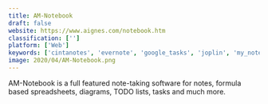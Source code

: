 ```yaml
---
title: AM-Notebook
draft: false 
website: https://www.aignes.com/notebook.htm
classification: ['']
platform: ['Web']
keywords: ['cintanotes', 'evernote', 'google_tasks', 'joplin', 'my_notes_keeper', 'notezilla', 'noti', 'onenote', 'onenote_online', 'simplenote', 'standard_notes', 'the_guide', 'tomboy', 'treedbnotes', 'ultra_recall', 'winorganizer', 'zim_wiki', 'labfolder', 'mybase', 'wikidpad']
image: 2020/04/AM-Notebook.png
---
```

AM-Notebook is a full featured note-taking software for notes, formula based spreadsheets, diagrams, TODO lists, tasks and much more.